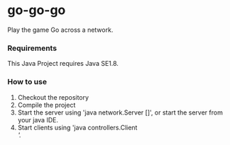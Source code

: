 # go-go-go
Play the game Go across a network.

### Requirements
This Java Project requires Java SE1.8.

### How to use
1. Checkout the repository
2. Compile the project
3. Start the server using 'java network.Server <port> [<boardsize>]', or start the server from your java IDE.
4. Start clients using 'java controllers.Client <address> <port>'.
